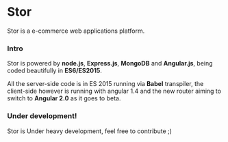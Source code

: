 Stor 
=====

Stor is a e-commerce web applications platform.

### Intro
Stor is powered by **node.js**, **Express.js**, **MongoDB** and **Angular.js**, being coded beautifully in **ES6/ES2015**.

All the server-side code is in ES 2015 running via **Babel** transpiler, the client-side however is running with angular 1.4 and the new router aiming to switch to **Angular 2.0** as it goes to beta.


### Under development!
Stor is Under heavy development, feel free to contribute ;)
